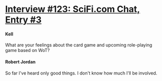 # [Interview #123: SciFi.com Chat, Entry #3](https://www.theoryland.com/intvmain.php?i=123#3)

#### Kell

What are your feelings about the card game and upcoming role-playing game based on WoT?

#### Robert Jordan

So far I've heard only good things. I don't know how much I'll be involved.

